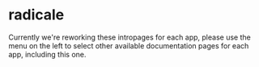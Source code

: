 # radicale

Currently we're reworking these intropages for each app, please use the menu on the left to select other available documentation pages for each app, including this one.
